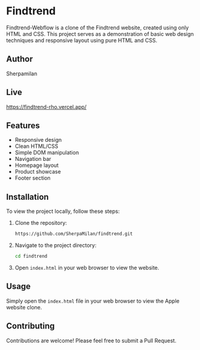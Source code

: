 # Findtrend

Findtrend-Webflow is a clone of the Findtrend website, created using only HTML and CSS. This project serves as a demonstration of basic web design techniques and responsive layout using pure HTML and CSS.

## Author

Sherpamilan

## Live
https://findtrend-rho.vercel.app/


## Features

- Responsive design
- Clean HTML/CSS
- Simple DOM manipulation
- Navigation bar
- Homepage layout
- Product showcase
- Footer section

## Installation

To view the project locally, follow these steps:

1. Clone the repository:
    ```bash 
    https://github.com/SherpaMilan/findtrend.git
    ```

2. Navigate to the project directory:
    ```bash
    cd findtrend
    ```

3. Open `index.html` in your web browser to view the website.

## Usage

Simply open the `index.html` file in your web browser to view the Apple website clone.

## Contributing

Contributions are welcome! Please feel free to submit a Pull Request.




